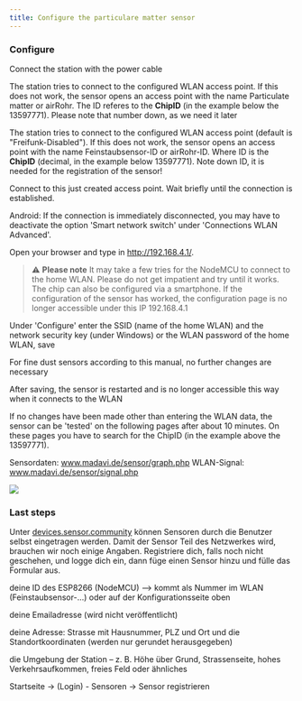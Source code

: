 ```yaml
---
title: Configure the particulare matter sensor
---
```


### Configure


Connect the station with the power cable

The station tries to connect to the configured WLAN access point. If this does not work, the sensor opens an access point with the name Particulate matter or airRohr. The ID referes to the **ChipID** (in the example below the 13597771). Please note that number down, as we need it later 

The station tries to connect to the configured WLAN access point (default is "Freifunk-Disabled"). If this does not work, the sensor opens an access point with the name Feinstaubsensor-ID or airRohr-ID. Where ID is the **ChipID** (decimal, in the example below 13597771).
Note down ID, it is needed for the registration of the sensor!

Connect to this just created access point. Wait briefly until the connection is established.

Android: If the connection is immediately disconnected, you may have to deactivate the option 'Smart network switch' under 'Connections WLAN Advanced'.

Open your browser and type in http://192.168.4.1/. 

> ⚠️ **Please note**  It may take a few tries for the NodeMCU to connect to the home WLAN. Please do not get impatient and try until it works. The chip can also be configured via a smartphone. If the configuration of the sensor has worked, the configuration page is no longer accessible under this IP 192.168.4.1

Under 'Configure' enter the SSID (name of the home WLAN) and the network security key (under Windows) or the WLAN password of the home WLAN, save

For fine dust sensors according to this manual, no further changes are necessary

After saving, the sensor is restarted and is no longer accessible this way when it connects to the WLAN

If no changes have been made other than entering the WLAN data, the sensor can be 'tested' on the following pages after about 10 minutes. On these pages you have to search for the ChipID (in the example above the 13597771).

 Sensordaten: www.madavi.de/sensor/graph.php WLAN-Signal: www.madavi.de/sensor/signal.php
 
![](../docs/airrohr_config_initial.png)
 
### Last steps

Unter [devices.sensor.community](https://devices.sensor.community/) können Sensoren durch die Benutzer selbst eingetragen werden. Damit der Sensor Teil des Netzwerkes wird, brauchen wir noch einige Angaben.
Registriere dich, falls noch nicht geschehen, und logge dich ein, dann füge einen Sensor hinzu und fülle das Formular aus.

deine ID des ESP8266 (NodeMCU) –> kommt als Nummer im WLAN (Feinstaubsensor-…) oder auf der Konfigurationsseite oben

deine Emailadresse (wird nicht veröffentlicht)

deine Adresse: Strasse mit Hausnummer, PLZ und Ort und die Standortkoordinaten (werden nur gerundet herausgegeben)

die Umgebung der Station – z. B. Höhe über Grund, Strassenseite, hohes Verkehrsaufkommen, freies Feld oder ähnliches

Startseite -> (Login) - Sensoren -> Sensor registrieren
